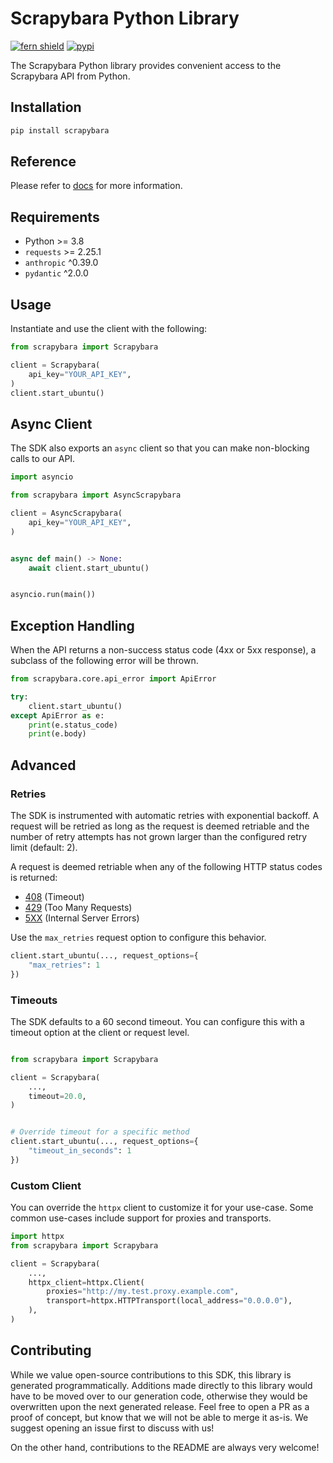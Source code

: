 # Scrapybara Python Library

[![fern shield](https://img.shields.io/badge/%F0%9F%8C%BF-Built%20with%20Fern-brightgreen)](https://buildwithfern.com?utm_source=github&utm_medium=github&utm_campaign=readme&utm_source=https%3A%2F%2Fgithub.com%2Fscrapybara%2Fscrapybara-python)
[![pypi](https://img.shields.io/pypi/v/scrapybara)](https://pypi.python.org/pypi/scrapybara)

The Scrapybara Python library provides convenient access to the Scrapybara API from Python.

## Installation

```sh
pip install scrapybara
```

## Reference

Please refer to [docs](https://docs.scrapybara.com) for more information.

## Requirements

- Python >= 3.8
- `requests` >= 2.25.1
- `anthropic` ^0.39.0
- `pydantic` ^2.0.0

## Usage

Instantiate and use the client with the following:

```python
from scrapybara import Scrapybara

client = Scrapybara(
    api_key="YOUR_API_KEY",
)
client.start_ubuntu()
```

## Async Client

The SDK also exports an `async` client so that you can make non-blocking calls to our API.

```python
import asyncio

from scrapybara import AsyncScrapybara

client = AsyncScrapybara(
    api_key="YOUR_API_KEY",
)


async def main() -> None:
    await client.start_ubuntu()


asyncio.run(main())
```

## Exception Handling

When the API returns a non-success status code (4xx or 5xx response), a subclass of the following error
will be thrown.

```python
from scrapybara.core.api_error import ApiError

try:
    client.start_ubuntu()
except ApiError as e:
    print(e.status_code)
    print(e.body)
```

## Advanced

### Retries

The SDK is instrumented with automatic retries with exponential backoff. A request will be retried as long
as the request is deemed retriable and the number of retry attempts has not grown larger than the configured
retry limit (default: 2).

A request is deemed retriable when any of the following HTTP status codes is returned:

- [408](https://developer.mozilla.org/en-US/docs/Web/HTTP/Status/408) (Timeout)
- [429](https://developer.mozilla.org/en-US/docs/Web/HTTP/Status/429) (Too Many Requests)
- [5XX](https://developer.mozilla.org/en-US/docs/Web/HTTP/Status/500) (Internal Server Errors)

Use the `max_retries` request option to configure this behavior.

```python
client.start_ubuntu(..., request_options={
    "max_retries": 1
})
```

### Timeouts

The SDK defaults to a 60 second timeout. You can configure this with a timeout option at the client or request level.

```python

from scrapybara import Scrapybara

client = Scrapybara(
    ...,
    timeout=20.0,
)


# Override timeout for a specific method
client.start_ubuntu(..., request_options={
    "timeout_in_seconds": 1
})
```

### Custom Client

You can override the `httpx` client to customize it for your use-case. Some common use-cases include support for proxies
and transports.

```python
import httpx
from scrapybara import Scrapybara

client = Scrapybara(
    ...,
    httpx_client=httpx.Client(
        proxies="http://my.test.proxy.example.com",
        transport=httpx.HTTPTransport(local_address="0.0.0.0"),
    ),
)
```

## Contributing

While we value open-source contributions to this SDK, this library is generated programmatically.
Additions made directly to this library would have to be moved over to our generation code,
otherwise they would be overwritten upon the next generated release. Feel free to open a PR as
a proof of concept, but know that we will not be able to merge it as-is. We suggest opening
an issue first to discuss with us!

On the other hand, contributions to the README are always very welcome!
